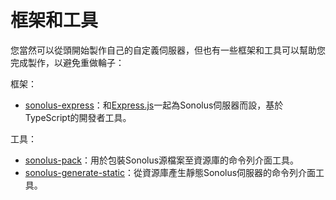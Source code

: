 # 框架和工具

您當然可以從頭開始製作自己的自定義伺服器，但也有一些框架和工具可以幫助您完成製作，以避免重做輪子：

框架：

- [sonolus-express](https://github.com/Sonolus/sonolus-express)：和[Express.js](https://expressjs.com)一起為Sonolus伺服器而設，基於TypeScript的開發者工具。

工具：

- [sonolus-pack](https://github.com/Sonolus/sonolus-pack)：用於包裝Sonolus源檔案至資源庫的命令列介面工具。
- [sonolus-generate-static](https://github.com/Sonolus/sonolus-generate-static)：從資源庫產生靜態Sonolus伺服器的命令列介面工具。
